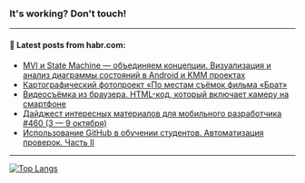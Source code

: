 ### It's working? Don't touch!

---
<!--
#### 🛠️ Technical stack:

![C++](https://img.shields.io/badge/C++-informational?logo=c%2B%2B&style=flat&logoColor=white&color=9C033A)
![Java](https://img.shields.io/badge/Java-informational?logo=java&style=flat&logoColor=white&color=007396)
![Kotlin](https://img.shields.io/badge/Kotlin-informational?logo=Kotlin&style=flat&logoColor=white&color=0095D5)
![JS](https://img.shields.io/badge/JS-informational?logo=javaScript&style=flat&logoColor=black&color=F7Df1E) <br>
![HTML5](https://img.shields.io/badge/HTML5-informational?logo=html5&style=flat&logoColor=white&color=E34F26)
![CSS3](https://img.shields.io/badge/CSS3-informational?logo=css3&style=flat&logoColor=white&color=157286)
![Sass](https://img.shields.io/badge/Saas-informational?logo=sass&style=flat&logoColor=white&color=hotpink)
![PHP](https://img.shields.io/badge/PHP-informational?logo=php&style=flat&logoColor=white&color=777BB4) <br>
![WebPAck](https://img.shields.io/badge/WebPack-informational?logo=webPack&style=flat&logoColor=white&color=FF6F00)
![Bootstrap](https://img.shields.io/badge/Bootstrap-informational?logo=Bootstrap&style=flat&logoColor=white&color=7952B3)
![MySQL](https://img.shields.io/badge/MySQL-informational?logo=MySQL&style=flat&logoColor=white&color=00f) <br>
![NodeJS](https://img.shields.io/badge/NodeJS-informational?logo=node.js&style=flat&logoColor=white&color=43853D)
![Spring](https://img.shields.io/badge/Spring-informational?logo=Spring&style=flat&logoColor=white&color=0A9EDC)
![Angular](https://img.shields.io/badge/Vue-informational?logo=vue.js&style=flat&logoColor=white&color=red)
![Git](https://img.shields.io/badge/Git-informational?logo=git&style=flat&logoColor=white&color=darkorange)

___
-->

#### 💬 Latest posts from habr.com:

<!-- BLOG-POST-LIST:START -->
- [MVI и State Machine — объединяем концепции. Визуализация и анализ диаграммы состояний в Android и KMM проектах](https://habr.com/ru/post/691446/?utm_source=habrahabr&utm_medium=rss&utm_campaign=691446)
- [Картографический фотопроект «По местам съёмок фильма «Брат»](https://habr.com/ru/post/692282/?utm_source=habrahabr&utm_medium=rss&utm_campaign=692282)
- [Видеосъёмка из браузера. HTML-код, который включает камеру на смартфоне](https://habr.com/ru/post/692276/?utm_source=habrahabr&utm_medium=rss&utm_campaign=692276)
- [Дайджест интересных материалов для мобильного разработчика #460 &lpar;3 — 9 октября&rpar;](https://habr.com/ru/post/692266/?utm_source=habrahabr&utm_medium=rss&utm_campaign=692266)
- [Использование GitHub в обучении студентов. Автоматизация проверок. Часть II](https://habr.com/ru/post/692260/?utm_source=habrahabr&utm_medium=rss&utm_campaign=692260)
<!-- BLOG-POST-LIST:END -->

---

[![Top Langs](https://github-readme-stats.vercel.app/api/top-langs/?username=zloylis&layout=compact&hide_border=true&theme=dracula)](https://github.com/zloylis)
